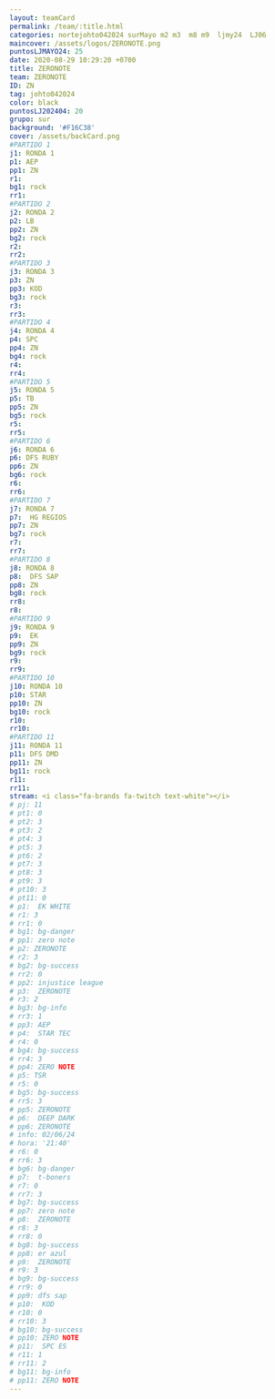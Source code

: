 ```yaml
---
layout: teamCard
permalink: /team/:title.html
categories: nortejohto042024 surMayo m2 m3  m8 m9  ljmy24  LJ06
maincover: /assets/logos/ZERONOTE.png
puntosLJMAYO24: 25
date: 2020-08-29 10:29:20 +0700
title: ZERONOTE
team: ZERONOTE
ID: ZN
tag: johto042024
color: black
puntosLJ202404: 20
grupo: sur
background: '#F16C38'
cover: /assets/backCard.png
#PARTIDO 1
j1: RONDA 1
p1: AEP
pp1: ZN
r1: 
bg1: rock
rr1: 
#PARTIDO 2
j2: RONDA 2
p2: LB
pp2: ZN
bg2: rock
r2: 
rr2:
#PARTIDO 3
j3: RONDA 3
p3: ZN
pp3: KOD
bg3: rock
r3: 
rr3:
#PARTIDO 4
j4: RONDA 4
p4: SPC
pp4: ZN
bg4: rock
r4: 
rr4:
#PARTIDO 5
j5: RONDA 5
p5: TB
pp5: ZN
bg5: rock
r5: 
rr5:
#PARTIDO 6
j6: RONDA 6
p6: DFS RUBY
pp6: ZN
bg6: rock
r6: 
rr6: 
#PARTIDO 7
j7: RONDA 7
p7:  HG REGIOS
pp7: ZN
bg7: rock
r7: 
rr7: 
#PARTIDO 8
j8: RONDA 8
p8:  DFS SAP
pp8: ZN
bg8: rock
rr8: 
r8: 
#PARTIDO 9
j9: RONDA 9
p9:  EK
pp9: ZN
bg9: rock
r9: 
rr9: 
#PARTIDO 10
j10: RONDA 10
p10: STAR
pp10: ZN
bg10: rock
r10: 
rr10: 
#PARTIDO 11
j11: RONDA 11
p11: DFS DMD
pp11: ZN
bg11: rock
r11: 
rr11:
stream: <i class="fa-brands fa-twitch text-white"></i>
# pj: 11
# pt1: 0
# pt2: 3
# pt3: 2
# pt4: 3
# pt5: 3
# pt6: 2
# pt7: 3
# pt8: 3
# pt9: 3
# pt10: 3
# pt11: 0
# p1:  EK WHITE
# r1: 3
# rr1: 0 
# bg1: bg-danger
# pp1: zero note
# p2: ZERONOTE
# r2: 3
# bg2: bg-success
# rr2: 0
# pp2: injustice league
# p3:  ZERONOTE
# r3: 2
# bg3: bg-info
# rr3: 1
# pp3: AEP
# p4:  STAR TEC
# r4: 0
# bg4: bg-success
# rr4: 3
# pp4: ZERO NOTE
# p5: TSR
# r5: 0
# bg5: bg-success
# rr5: 3
# pp5: ZERONOTE
# p6:  DEEP DARK
# pp6: ZERONOTE
# info: 02/06/24
# hora: '21:40'
# r6: 0
# rr6: 3
# bg6: bg-danger
# p7:  t-boners
# r7: 0
# rr7: 3
# bg7: bg-success
# pp7: zero note
# p8:  ZERONOTE
# r8: 3
# rr8: 0
# bg8: bg-success
# pp8: er azul
# p9:  ZERONOTE
# r9: 3
# bg9: bg-success
# rr9: 0
# pp9: dfs sap
# p10:  KOD
# r10: 0
# rr10: 3
# bg10: bg-success
# pp10: ZERO NOTE
# p11:  SPC ES
# r11: 1
# rr11: 2
# bg11: bg-info
# pp11: ZERO NOTE
---
```



